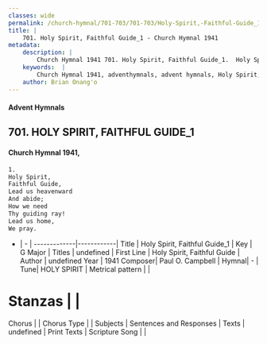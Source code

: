 ```yaml
---
classes: wide
permalink: /church-hymnal/701-703/701-703/Holy-Spirit,-Faithful-Guide_1/
title: |
    701. Holy Spirit, Faithful Guide_1 - Church Hymnal 1941
metadata:
    description: |
        Church Hymnal 1941 701. Holy Spirit, Faithful Guide_1.  Holy Spirit,  Faithful Guide,  Lead us heavenward  And abide;  How we need  Thy guiding ray!  Lead us home,  We pray. 
    keywords:  |
        Church Hymnal 1941, adventhymnals, advent hymnals, Holy Spirit, Faithful Guide_1, Holy Spirit, Faithful Guide. 
    author: Brian Onang'o
---
```


#### Advent Hymnals
## 701. HOLY SPIRIT, FAITHFUL GUIDE_1
####  Church Hymnal 1941,

```txt
1.
Holy Spirit, 
Faithful Guide, 
Lead us heavenward 
And abide; 
How we need 
Thy guiding ray! 
Lead us home, 
We pray.

```

- |   -  |
-------------|------------|
Title | Holy Spirit, Faithful Guide_1 |
Key | G Major |
Titles | undefined |
First Line | Holy Spirit, Faithful Guide |
Author | undefined
Year | 1941
Composer| Paul O. Campbell |
Hymnal|  - |
Tune| HOLY SPIRIT |
Metrical pattern | |
# Stanzas |  |
Chorus |  |
Chorus Type |  |
Subjects | Sentences and Responses |
Texts | undefined |
Print Texts | 
Scripture Song |  |
    
